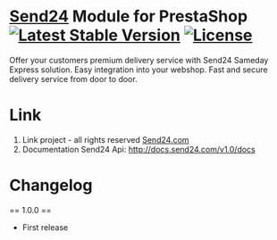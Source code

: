 # [Send24](http://send24.com) Module for PrestaShop [![Latest Stable Version](https://poser.pugx.org/barbotkin/send24-for-prestashop/v/stable)](https://packagist.org/packages/barbotkin/send24-for-prestashop) [![License](https://poser.pugx.org/barbotkin/send24-for-prestashop/license.svg)](http://opensource.org/licenses/GPL-3.0)
Offer your customers premium delivery service with Send24 Sameday Express solution. Easy integration into your webshop. Fast and secure delivery service from door to door.

# Link 
1. Link project - all rights reserved <a href="http://send24.com">Send24.com</a>
2. Documentation Send24 Api: http://docs.send24.com/v1.0/docs

# Changelog

== 1.0.0 ==
* First release
